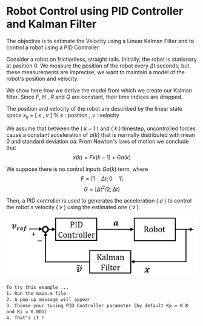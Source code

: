 # Robot Control using PID Controller and Kalman Filter
The objective is to estimate the Velocity using a Linear Kalman Filter and to control a robot using a PID Controller.

Consider a robot on frictionless, straight rails. Initially, the robot is stationary at position 0. We measure the position of the robot every $\Delta t$ seconds, but these measurements are imprecise; we want to maintain a model of the robot's position and velocity. 

We show here how we derive the model from which we create our Kalman filter.
Since $F$, $H$ , $R$ and $Q$ are constant, their time indices are dropped.

The position and velocity of the robot are described by the linear state space
$x_k$ = [ $x$ , $v$ ]     % $x$ : position
                          ; $v$ : velocity
                
We assume that between the ( $k − 1$ ) and ( $k$ ) timestep, uncontrolled forces cause a constant acceleration of $a(k)$ that is normally distributed with mean 0 and standard deviation σa. From Newton's laws of motion we conclude that
$$x(k) = F x(k-1) + G a(k)$$

We suppose there is no control inputs $G a(k)$ term, where
$$F = [1 \quad Δt;0 \quad 1]$$
$$G = [Δt^2/2;Δt]$$


Then, a PID controller is used to generates the acceleration ( $a$ ) to control the robot's velocity ( $v$ ) using the estimated one ( $\tilde{v}$ ). 

<p align="center">
  <img src="https://github.com/SaysWis/Robot_Control/blob/main/Control_scheme.png">
</p>


```
To try this example ...
1. Run the main.m file
2. A pop-up message will appear
3. Choose your tuning PID Controller parameter (by default Kp = 0.8 and Ki = 0.001)
4. That's it !
```
